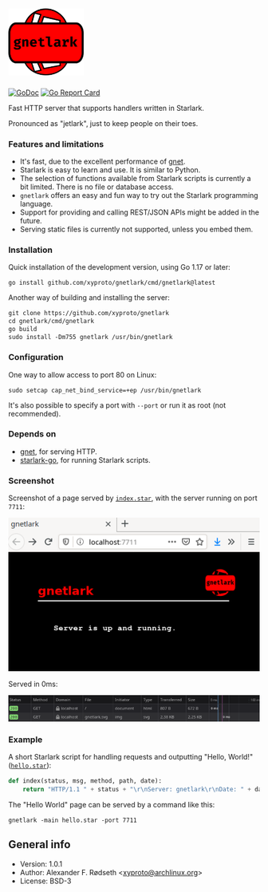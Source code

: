 # <img src="img/gnetlark.png" width="30%" alt="gnetlark logo">

[![GoDoc](https://godoc.org/github.com/xyproto/gnetlark?status.svg)](http://godoc.org/github.com/xyproto/gnetlark) [![Go Report Card](https://goreportcard.com/badge/github.com/xyproto/gnetlark)](https://goreportcard.com/report/github.com/xyproto/gnetlark)

Fast HTTP server that supports handlers written in Starlark.

Pronounced as "jetlark", just to keep people on their toes.

### Features and limitations

* It's fast, due to the excellent performance of [gnet](https://github.com/panjf2000/gnet).
* Starlark is easy to learn and use. It is similar to Python.
* The selection of functions available from Starlark scripts is currently a bit limited. There is no file or database access.
* `gnetlark` offers an easy and fun way to try out the Starlark programming language.
* Support for providing and calling REST/JSON APIs might be added in the future.
* Serving static files is currently not supported, unless you embed them.

### Installation

Quick installation of the development version, using Go 1.17 or later:

    go install github.com/xyproto/gnetlark/cmd/gnetlark@latest

Another way of building and installing the server:

    git clone https://github.com/xyproto/gnetlark
    cd gnetlark/cmd/gnetlark
    go build
    sudo install -Dm755 gnetlark /usr/bin/gnetlark

### Configuration

One way to allow access to port 80 on Linux:

    sudo setcap cap_net_bind_service=+ep /usr/bin/gnetlark

It's also possible to specify a port with `--port` or run it as root (not recommended).

### Depends on

* [gnet](https://github.com/panjf2000/gnet), for serving HTTP.
* [starlark-go](https://github.com/google/starlark-go), for running Starlark scripts.

### Screenshot

Screenshot of a page served by [`index.star`](cmd/gnetlark/index.star), with the server running on port `7711`:

![screenshot](img/screenshot.png)

Served in 0ms:

![performance](img/performance.png)

### Example

A short Starlark script for handling requests and outputting "Hello, World!" ([`hello.star`](cmd/gnetlark/hello.star)):

```python
def index(status, msg, method, path, date):
    return "HTTP/1.1 " + status + "\r\nServer: gnetlark\r\nDate: " + date + "\r\nContent-Type: text/plain; charset=utf-8\r\n\r\n" + "Hello, World!"
```

The "Hello World" page can be served by a command like this:

    gnetlark -main hello.star -port 7711

## General info

* Version: 1.0.1
* Author: Alexander F. Rødseth &lt;xyproto@archlinux.org&gt;
* License: BSD-3
